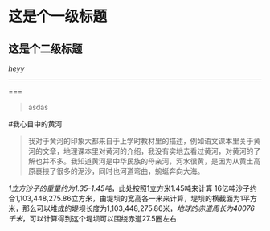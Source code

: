 # 这是个一级标题
## 这是个二级标题
*heyy*
***
===
>asdas

#我心目中的黄河
>我对于黄河的印象大都来自于上学时教材里的描述，例如语文课本里关于黄河的文章，地理课本里对黄河的介绍，我没有实地去看过黄河，对黄河的了解也并不多。我知道黄河是中华民族的母亲河，河水很黄，是因为从黄土高原裹挟了很多的泥沙，同时也河道弯曲，蜿蜒奔向大海。

_1立方沙子的重量约为1.35-1.45吨_，此处按照1立方米1.45吨来计算
16亿吨沙子约合1,103,448,275.86立方米，由堤坝的宽高各一米来计算，堤坝的横截面为1平方米，那么可以堆成的堤坝长度为1,103,448,275.86米，_地球的赤道周长为40076千米_，可以计算得到这个堤坝可以围绕赤道27.5圈左右
